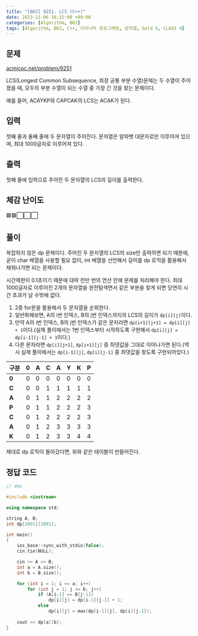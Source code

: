 ```yaml
---
title: "[BOJ] 9251. LCS (C++)"
date: 2023-11-06 16:32:00 +09:00
categories: [Algorithm, BOJ]
tags: [Algorithm, BOJ, C++, 다이나믹 프로그래밍, 문자열, Gold 5, CLASS 4]
---
```

## **문제**
[acmicpc.net/problem/9251](https://www.acmicpc.net/problem/9251)
<br>

LCS(Longest Common Subsequence, 최장 공통 부분 수열)문제는 두 수열이 주어졌을 때, 모두의 부분 수열이 되는 수열 중 가장 긴 것을 찾는 문제이다.

예를 들어, ACAYKP와 CAPCAK의 LCS는 ACAK가 된다.
<br>

## **입력**
첫째 줄과 둘째 줄에 두 문자열이 주어진다. 문자열은 알파벳 대문자로만 이루어져 있으며, 최대 1000글자로 이루어져 있다.
<br>

## **출력**
첫째 줄에 입력으로 주어진 두 문자열의 LCS의 길이를 출력한다.
<br>

## **체감 난이도**
🟩🟩⬜⬜⬜
<br>

## **풀이**
복잡하지 않은 dp 문제이다. 주어진 두 문자열의 LCS의 size만 출력하면 되기 때문에, 굳이 char 배열을 사용할 필요 없이, int 배열을 선언해서 길이를 dp 로직을 활용해서 채워나가면 되는 문제이다.

시간제한이 0.1초이기 때문에 대략 천만 번의 연산 안에 문제를 처리해야 한다. 최대 1000글자로 이루어진 2개의 문자열을 완전탐색면서 같은 부분을 찾게 되면 당연히 시간 초과가 날 수밖에 없다.

1. 2중 for문을 활용해서 두 문자열을 순회한다.
2. 일반화해보면, A의 i번 인덱스, B의 j번 인덱스까지의 LCS의 길이가 `dp[i][j]`이다.
3. 만약 A의 i번 인덱스, B의 j번 인덱스가 같은 문자라면 `dp[i+1][j+1] = dp[i][j] + 1`이다.(실제 풀이에서는 1번 인덱스부터 시작하도록 구현해서 `dp[i][j] = dp[i-1][j-1] + 1`이다.)
4. 다른 문자라면 `dp[i][j+1]`, `dp[i+1][j]` 중 최댓값을 그대로 이어나가면 된다.(역시 실제 풀이에서는 `dp[i-1][j]`, `dp[i][j-1]` 중 최댓값을 찾도록 구현되어있다.)

|구분|0|A|C|A|Y|K|P|
|--|--|--|--|--|--|--|--|
|**0**|0|0|0|0|0|0|0|
|**C**|0|0|1|1|1|1|1|
|**A**|0|1|1|2|2|2|2|
|**P**|0|1|1|2|2|2|3|
|**C**|0|1|2|2|2|2|3|
|**A**|0|1|2|3|3|3|3|
|**K**|0|1|2|3|3|4|4|

제대로 dp 로직이 돌아갔다면, 위와 같은 테이블이 만들어진다.
<br>

## **정답 코드**
```c++
// 4ms

#include <iostream>

using namespace std;

string A, B;
int dp[1001][1001];

int main()
{
    ios_base::sync_with_stdio(false);
    cin.tie(NULL);

    cin >> A >> B;
    int a = A.size();
    int b = B.size();

    for (int i = 1; i <= a; i++)
        for (int j = 1; j <= b; j++)
            if (A[i-1] == B[j-1])
                dp[i][j] = dp[i-1][j-1] + 1;
            else
                dp[i][j] = max(dp[i-1][j], dp[i][j-1]);
    
    cout << dp[a][b];
}
```